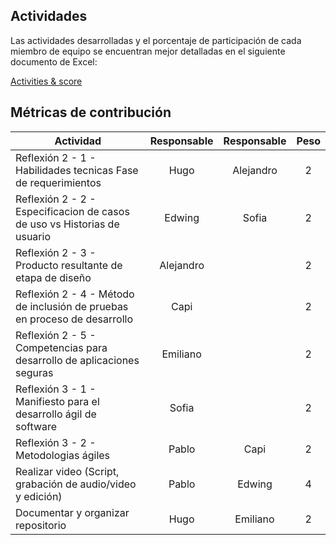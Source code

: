 ## Actividades

Las actividades desarrolladas y el porcentaje de participación de cada miembro de equipo se encuentran mejor detalladas en el siguiente documento de Excel:

[Activities & score](https://alumnosuady-my.sharepoint.com/:x:/g/personal/a14016364_alumnos_uady_mx/Eee4CWaBjk1FopmobhyBcMMBSBdom83mW74K1AHL5Dy2TA?e=hTbbHu)

##  Métricas de contribución

| Actividad   | Responsable | Responsable | Peso |
| ---------- | :---------: | :----------: | :---------: |
| Reflexión 2 - 1 - Habilidades tecnicas Fase de requerimientos | Hugo |  Alejandro| 2|
| Reflexión 2 - 2 - Especificacion de casos de uso vs Historias de usuario  | Edwing  | Sofia  | 2  |
| Reflexión 2 - 3 - Producto resultante de etapa de diseño  | Alejandro  |   | 2   |
| Reflexión 2 - 4 - Método de inclusión de pruebas en proceso de desarrollo   | Capi   |    | 2|
| Reflexión 2 - 5 - Competencias para desarrollo de aplicaciones seguras | Emiliano |    |2 |
| Reflexión 3 - 1 - Manifiesto para el desarrollo ágil de software | Sofia  |     | 2  |
| Reflexión 3 - 2 - Metodologias ágiles | Pablo   | Capi      | 2    |
| Realizar video (Script, grabación de audio/video y edición) | Pablo    | Edwing     | 4   |
| Documentar y organizar repositorio | Hugo | Emiliano    | 2 |
